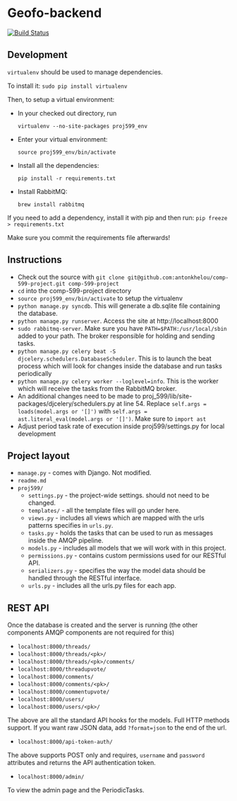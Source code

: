 Geofo-backend
================
[![Build Status](https://travis-ci.com/antonkhelou/Geofo-backend.svg?token=dJ7Uk3fcs3ZRM6R6XdYv&branch=master)](https://travis-ci.com/antonkhelou/Geofo-backend)

Development
-----------

`virtualenv` should be used to manage dependencies.

To install it: `sudo pip install virtualenv`

Then, to setup a virtual environment:

* In your checked out directory, run

    `virtualenv --no-site-packages proj599_env`

* Enter your virtual environment:

    `source proj599_env/bin/activate`

* Install all the dependencies:
    
    `pip install -r requirements.txt`

* Install RabbitMQ:

    `brew install rabbitmq`

If you need to add a dependency, install it with pip and then run: `pip freeze > requirements.txt`

Make sure you commit the requirements file afterwards!

Instructions
------------

* Check out the source with `git clone git@github.com:antonkhelou/comp-599-project.git comp-599-project`
* `cd` into the comp-599-project directory
* `source proj599_env/bin/activate` to setup the virtualenv
* `python manage.py syncdb`. This will generate a db.sqlite file containing the database.
* `python manage.py runserver`. Access the site at http://localhost:8000
* `sudo rabbitmq-server`. Make sure you have `PATH=$PATH:/usr/local/sbin` added to your path. The broker responsible for holding and sending tasks.
* `python manage.py celery beat -S djcelery.schedulers.DatabaseScheduler`. This is to launch the beat process which will look for changes inside the database and run tasks periodically
* `python manage.py celery worker --loglevel=info`. This is the worker which will receive the tasks from the RabbitMQ broker.
* An additional changes need to be made to proj_599/lib/site-packages/djcelery/schedulers.py at line 54. Replace `self.args = loads(model.args or '[]')` with `self.args = ast.literal_eval(model.args or '[]')`. Make sure to `import ast`
* Adjust period task rate of execution inside proj599/settings.py for local development

Project layout
--------------

* `manage.py` - comes with Django. Not modified.
* `readme.md`
* `proj599/`
    * `settings.py` - the project-wide settings. should not need to be changed.
    * `templates/` - all the template files will go under here.
    * `views.py` - includes all views which are mapped with the urls patterns specifies in `urls.py`.
    * `tasks.py` -  holds the tasks that can be used to run as messages inside the AMQP pipeline.
    * `models.py` - includes all models that we will work with in this project.
    * `permissions.py` - contains custom permissions used for our RESTful API.
    * `serializers.py` - specifies the way the model data should be handled through the RESTful interface.
    * `urls.py` - includes all the urls.py files for each app.


REST API
-------------
Once the database is created and the server is running (the other components AMQP components are not required for this)

* `localhost:8000/threads/`
* `localhost:8000/threads/<pk>/`
* `localhost:8000/threads/<pk>/comments/`
* `localhost:8000/threadupvote/`
* `localhost:8000/comments/`
* `localhost:8000/comments/<pk>/`
* `localhost:8000/commentupvote/`
* `localhost:8000/users/`
* `localhost:8000/users/<pk>/`

The above are all the standard API hooks for the models. Full HTTP methods support. If you want raw JSON data, add `?format=json` to the end of the url.

* `localhost:8000/api-token-auth/`

The above supports POST only and requires, `username` and `password` attributes and returns the API authentication token.

* `localhost:8000/admin/`

To view the admin page and the PeriodicTasks.
